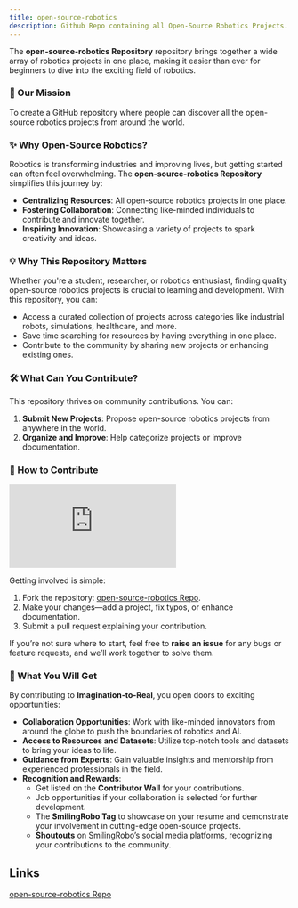 ```yaml
---
title: open-source-robotics
description: Github Repo containing all Open-Source Robotics Projects.
---
```


The **open-source-robotics Repository** repository brings together a wide array of robotics projects in one place, making it easier than ever for beginners to dive into the exciting field of robotics.  

### 📖 Our Mission
To create a GitHub repository where people can discover all the open-source robotics projects from around the world.

### ✨ Why Open-Source Robotics?  
Robotics is transforming industries and improving lives, but getting started can often feel overwhelming. The **open-source-robotics Repository** simplifies this journey by:  
- **Centralizing Resources**: All open-source robotics projects in one place.  
- **Fostering Collaboration**: Connecting like-minded individuals to contribute and innovate together.  
- **Inspiring Innovation**: Showcasing a variety of projects to spark creativity and ideas.  

### 💡 Why This Repository Matters  
Whether you're a student, researcher, or robotics enthusiast, finding quality open-source robotics projects is crucial to learning and development. With this repository, you can:  
- Access a curated collection of projects across categories like industrial robots, simulations, healthcare, and more.  
- Save time searching for resources by having everything in one place.  
- Contribute to the community by sharing new projects or enhancing existing ones.  

### 🛠️ What Can You Contribute?  
This repository thrives on community contributions. You can:  
1. **Submit New Projects**: Propose open-source robotics projects from anywhere in the world.  
2. **Organize and Improve**: Help categorize projects or improve documentation.  

### 🚀 How to Contribute  

<iframe src="https://www.youtube.com/embed/Goo_Yj6WbCY" title="How to Contribute to open-source-robotics Repository | Guide" frameborder="0" allow="accelerometer; autoplay; clipboard-write; encrypted-media; gyroscope; picture-in-picture; web-share" referrerpolicy="strict-origin-when-cross-origin" allowfullscreen></iframe>

Getting involved is simple:  
1. Fork the repository: [open-source-robotics Repo](https://github.com/SmilingRobo/open-source-robotics).  
2. Make your changes—add a project, fix typos, or enhance documentation.  
3. Submit a pull request explaining your contribution.  

If you’re not sure where to start, feel free to **raise an issue** for any bugs or feature requests, and we’ll work together to solve them.

### 🎉 What You Will Get

By contributing to **Imagination-to-Real**, you open doors to exciting opportunities:

- **Collaboration Opportunities**: Work with like-minded innovators from around the globe to push the boundaries of robotics and AI.
- **Access to Resources and Datasets**: Utilize top-notch tools and datasets to bring your ideas to life.
- **Guidance from Experts**: Gain valuable insights and mentorship from experienced professionals in the field.
- **Recognition and Rewards**:
  - Get listed on the **Contributor Wall** for your contributions.
  - Job opportunities if your collaboration is selected for further development.
  - The **SmilingRobo Tag** to showcase on your resume and demonstrate your involvement in cutting-edge open-source projects.
  - **Shoutouts** on SmilingRobo’s social media platforms, recognizing your contributions to the community.

## Links 
[open-source-robotics Repo](https://github.com/SmilingRobo/open-source-robotics)